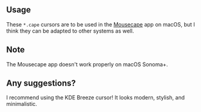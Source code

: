 ## Usage

These `*.cape` cursors are to be used in the [Mousecape](https://github.com/alexzielenski/Mousecape) app on macOS, but I think they can be adapted to other systems as well.


## Note

The Mousecape app doesn't work properly on macOS Sonoma+.


## Any suggestions?

I recommend using the KDE Breeze cursor! It looks modern, stylish, and minimalistic.
